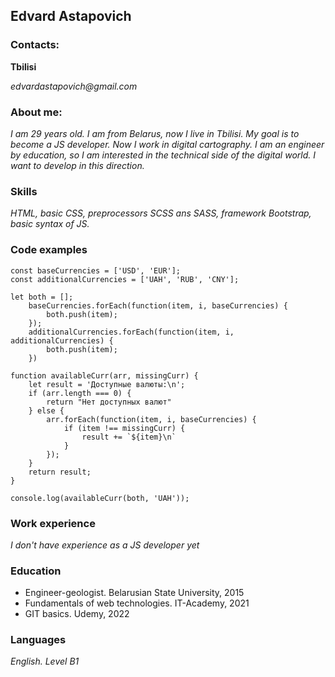 ## Edvard Astapovich

### Contacts:
**Tbilisi**

_edvardastapovich@gmail.com_

### About me:
_I am 29 years old. I am from Belarus, now I live in Tbilisi. My goal is to become a JS developer. Now I work in digital cartography. I am an engineer by education, so I am interested in the technical side of the digital world. I want to develop in this direction._

### Skills
_HTML, basic CSS, preprocessors SCSS ans SASS, framework Bootstrap, basic syntax of JS._

### Code examples
```
const baseCurrencies = ['USD', 'EUR'];
const additionalCurrencies = ['UAH', 'RUB', 'CNY'];

let both = [];
	baseCurrencies.forEach(function(item, i, baseCurrencies) {
		both.push(item);
	});
	additionalCurrencies.forEach(function(item, i, additionalCurrencies) {
		both.push(item);
	})

function availableCurr(arr, missingCurr) {
	let result = 'Доступные валюты:\n';
	if (arr.length === 0) {
		return "Нет доступных валют"
	} else {
		arr.forEach(function(item, i, baseCurrencies) {
			if (item !== missingCurr) {
				result += `${item}\n`
			}
		});
	}
	return result;
}

console.log(availableCurr(both, 'UAH'));
``` 

### Work experience
_I don't have experience as a JS developer yet_

### Education 
* Engineer-geologist. Belarusian State University, 2015
* Fundamentals of web technologies. IT-Academy, 2021
* GIT basics. Udemy, 2022

### Languages 
_English. Level B1_